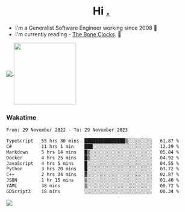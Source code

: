 <h1 align="center">Hi <a href="https://www.hackerrank.com/erasmosaraujo">.</a></h1>
 
- I'm a Generalist Software Engineer working  since 2008 🚀
- I'm currently reading - <a href="https://www.amazon.ca/Bone-Clocks-David-Mitchell/dp/0340921625">The Bone Clocks</a>. 📘
  
<p align="left">
  <a href="https://github.com/erasmosoares/github-readme-stats">
    <img
      align="center"
      src="https://github-readme-stats.vercel.app/api/top-langs/?username=erasmosoares&theme=radical&layout=compact"
    />
  </a>
  <a href="https://github.com/erasmosoares/github-readme-stats">
    <img
      align="center"
      height="165"
      src="https://github-readme-stats.vercel.app/api?username=erasmosoares&theme=radical&count_private=true&show_icons=true&custom_title=Github%20Status&hide=issues"
    />
  </a>
</p>

<!--
 ### Repo 
 
<p align="left">
 <a href="https://github.com/erasmosoares/github-readme-stats">
    <img
      align="center"
      height="165"
      src="https://github-readme-stats.vercel.app/api/pin?username=erasmosoares&repo=sample-node&title_color=fff&icon_color=f9f9f9&text_color=9f9f9f&bg_color=151515"
    />
  </a>
  <a href="https://github.com/erasmosoares/github-readme-stats">
    <img
      align="center"
      height="165"
      src="https://github-readme-stats.vercel.app/api/pin?username=erasmosoares&repo=sample-node&title_color=fff&icon_color=f9f9f9&text_color=9f9f9f&bg_color=151515"
    />
  </a>
</p>
-->

 ### Wakatime 

<!--START_SECTION:waka-->

```txt
From: 29 November 2022 - To: 29 November 2023

TypeScript   55 hrs 30 mins  ███████████████▒░░░░░░░░░   61.87 %
C#           11 hrs 1 min    ███░░░░░░░░░░░░░░░░░░░░░░   12.29 %
Markdown     5 hrs 14 mins   █▒░░░░░░░░░░░░░░░░░░░░░░░   05.84 %
Docker       4 hrs 25 mins   █▒░░░░░░░░░░░░░░░░░░░░░░░   04.92 %
JavaScript   4 hrs 5 mins    █░░░░░░░░░░░░░░░░░░░░░░░░   04.55 %
Python       3 hrs 20 mins   █░░░░░░░░░░░░░░░░░░░░░░░░   03.72 %
C++          2 hrs 34 mins   ▓░░░░░░░░░░░░░░░░░░░░░░░░   02.87 %
JSON         1 hr 15 mins    ▒░░░░░░░░░░░░░░░░░░░░░░░░   01.40 %
YAML         38 mins         ▒░░░░░░░░░░░░░░░░░░░░░░░░   00.72 %
GDScript3    18 mins         ░░░░░░░░░░░░░░░░░░░░░░░░░   00.34 %
```

<!--END_SECTION:waka-->

![](https://komarev.com/ghpvc/?username=erasmosoares&color=brightgreen)
